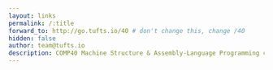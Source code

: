 ```yaml
---
layout: links
permalink: /:title
forward_to: http://go.tufts.io/40 # don't change this, change /40
hidden: false
author: team@tufts.io
description: COMP40 Machine Structure & Assembly-Language Programming class page
---
```

